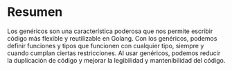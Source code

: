 # Resumen

Los genéricos son una característica poderosa que nos permite escribir código más flexible y reutilizable en Golang. Con los genéricos, podemos definir funciones y tipos que funcionen con cualquier tipo, siempre y cuando cumplan ciertas restricciones. Al usar genéricos, podemos reducir la duplicación de código y mejorar la legibilidad y mantenibilidad del código.
